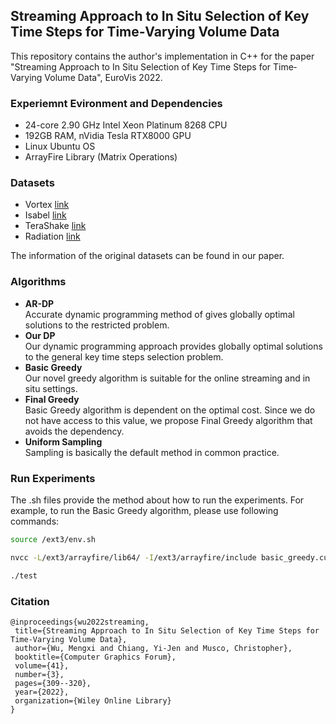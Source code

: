 ## Streaming Approach to In Situ Selection of Key Time Steps for Time‐Varying Volume Data

This repository contains the author's implementation in C++ for the paper "Streaming Approach to In Situ Selection of Key Time Steps for Time‐Varying Volume Data", EuroVis 2022.

### Experiemnt Evironment and Dependencies
- 24-core 2.90 GHz Intel Xeon Platinum 8268 CPU
- 192GB RAM, nVidia Tesla RTX8000 GPU
- Linux Ubuntu OS
- ArrayFire Library (Matrix Operations)

### Datasets
- Vortex [link](https://drive.google.com/file/d/1Ji7CAZcSvys8BI29e8xEvk66MdargPyn/view?usp=sharing)
- Isabel [link](https://drive.google.com/file/d/18yIl9eE8Pu2GdvUwgoIodZq0ghDmXR4j/view?usp=sharing)
- TeraShake [link](https://drive.google.com/file/d/1xMWNbJbw9PUfpeDIxD6ujdUHO-TzS-qs/view?usp=sharing)
- Radiation [link](https://drive.google.com/drive/folders/14chKxQ9NrumRHHaVbtcglAILwdEgb94y?usp=sharing)

The information of the original datasets can be found in our paper.

### Algorithms
- <strong> AR-DP </strong> <br />
  Accurate dynamic programming method of gives globally optimal solutions to the restricted problem.
- <strong> Our DP </strong> <br />
  Our dynamic programming approach provides globally optimal solutions to the general key time steps selection problem.
- <strong> Basic Greedy </strong> <br />
  Our novel greedy algorithm is suitable for the online streaming and in situ settings.
- <strong> Final Greedy </strong> <br />
  Basic Greedy algorithm is dependent on the optimal cost. Since we do not have access to this value, we propose Final Greedy algorithm that avoids the dependency.
- <strong> Uniform Sampling </strong> <br />
  Sampling is basically the default method in common practice.

### Run Experiments
The .sh files provide the method about how to run the experiments. For example, to run the Basic Greedy algorithm, please use following commands:
 ```bash
source /ext3/env.sh

nvcc -L/ext3/arrayfire/lib64/ -I/ext3/arrayfire/include basic_greedy.cu timer.cu -o test -lafcuda -lcusolver -lcudart -lcufft -lcublas

./test

 ```
 ### Citation
 ```
@inproceedings{wu2022streaming,
  title={Streaming Approach to In Situ Selection of Key Time Steps for Time-Varying Volume Data},
  author={Wu, Mengxi and Chiang, Yi-Jen and Musco, Christopher},
  booktitle={Computer Graphics Forum},
  volume={41},
  number={3},
  pages={309--320},
  year={2022},
  organization={Wiley Online Library}
}
```
